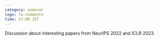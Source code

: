 ```yaml
---
category: seminar
logo: fa-comments
time: 17:00 JST
---
```


Discussion about interesting papers from NeurIPS 2022 and ICLR 2023.
